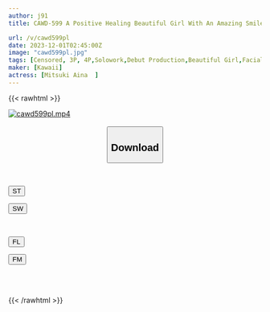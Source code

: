 ```yaml
---
author: j91
title: CAWD-599 A Positive Healing Beautiful Girl With An Amazing Smile Who Appeared Like A Comet Kawaii* Supernova Aina Mizuki AV Debut

url: /v/cawd599pl
date: 2023-12-01T02:45:00Z
image: "cawd599pl.jpg"
tags: [Censored, 3P, 4P,Solowork,Debut Production,Beautiful Girl,Facials,Slender	]
maker: [Kawaii]
actress: [Mitsuki Aina  ]
---
```



{{< rawhtml >}}

<div class="video" data-videoid="aRarLPDGwdtQ9K">
    <a href="javascript:;">
        <img src="/v/cawd599pl/cawd599pl.jpg" width="WIDTH" height="HEIGHT" alt="cawd599pl.mp4" loading="lazy">
    </a>
</div>

<script type="text/javascript" src="https://j91.asia/asset/on-demand-st.js"></script>

<br>
  <link rel="stylesheet" href="https://j91.asia/asset/bs5.css">
  
  <center>
  <button class="btn btn-primary" type="button" data-bs-toggle="collapse" data-bs-target=".multi-collapse" aria-expanded="false" aria-controls="multiCollapseExample1 multiCollapseExample2"><h2>Download</h2></button></center>
</p>
<div class="row">
  <div class="col">
    <div class="collapse multi-collapse" id="multiCollapseExample1">
      <div class="card card-body">
	      	      <br>
<div class="buttons">  
<p><a href="https://streamtape.to/v/aRarLPDGwdtQ9K" target="_blank"><button class="btn-hover color-3"><i class="fa fa-download"></i> ST</button></a></p>
<p><a href="https://flaswish.com/tibrc433xkun" target="_blank"><button class="btn-hover color-2"><i class="fa fa-download"></i> SW</button></a></p></div>
    </div>
  </div>
</div>
  <div class="col">
    <div class="collapse multi-collapse" id="multiCollapseExample2">
      <div class="card card-body">
	      <br>
<div class="buttons">
<p><a href="https://filelions.site/f/khfd26k0kx00" target="_blank"><button class="btn-hover color-9"><i class="fa fa-download"></i> FL</button></a></p>
<p><a href="https://filemoon.sx/d/mlcxa8as1521" target="_blank"><button class="btn-hover color-8"><i class="fa fa-download"></i> FM</button></a></p></div>
<br><br>
      </div>
    </div>
  </div>
</div>

{{< /rawhtml >}}